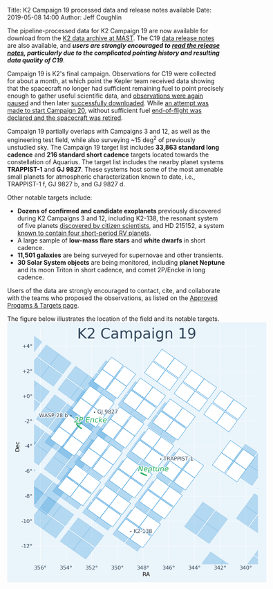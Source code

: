 Title: K2 Campaign 19 processed data and release notes available
Date: 2019-05-08 14:00
Author: Jeff Coughlin

The pipeline-processed data for K2 Campaign 19 are now available for download from the [K2 data archive at MAST](http://archive.stsci.edu/k2). The C19 [data release notes](k2-data-release-notes.html#k2-campaign-19) are also available, and ***users are strongly encouraged to [read the release notes](k2-data-release-notes.html#k2-campaign-19), particularly due to the complicated pointing history and resulting data quality of C19***.

Campaign 19 is K2's final campaign. Observations for C19 were collected for about a month, at which point the Kepler team received data showing that the spacecraft no longer had sufficient remaining fuel to point precisely enough to gather useful scientific data, and [observations were again paused](k2-campaign-19-ended-to-downlink-data.html) and then later [successfully downloaded](k2-campaign-19-raw-data-available.html). While [an attempt was made to start Campaign 20](kepler-spacecraft-update.html), without sufficient fuel [end-of-flight was declared and the spacecraft was retired](https://www.nasa.gov/press-release/nasa-retires-kepler-space-telescope-passes-planet-hunting-torch).

Campaign 19 partially overlaps with Campaigns 3 and 12, as well as the engineering test field, while also surveying ~15 deg<sup>2</sup> of previously unstudied sky. The Campaign 19 target list includes <b>33,863 standard long cadence</b> and <b>216 standard short cadence</b> targets located towards the constellation of Aquarius.
The target list includes the nearby planet systems <b>TRAPPIST-1</b> and <b>GJ 9827</b>. These systems host some of the most amenable small planets for atmospheric characterization known to date, i.e., TRAPPIST-1 f, GJ 9827 b, and GJ 9827 d.

Other notable targets include:
    <ul>
      <li>
        <b>Dozens of confirmed and candidate exoplanets</b> previously discovered
        during K2 Campaigns 3 and 12, including K2-138, the resonant system of
        five planets <a href="https://www.nasa.gov/feature/jpl/multi-planet-system-found-through-crowdsourcing">discovered by citizen scientists</a>,
        and HD 215152, a system <a href="http://adsabs.harvard.edu/abs/2018A&A...614A.133D">known to contain four short-period RV planets</a>.
      </li>
      <li>
        A large sample of <b>low-mass flare stars</b> and <b>white dwarfs</b>
        in short cadence.
      </li>
      <li>
        <b>11,501 galaxies</b> are being surveyed for supernovae and other transients.
      </li>
      <li>
        <b>30 Solar System objects</b> are being monitored, including <b>planet Neptune</b> and its moon Triton in short cadence, and comet 2P/Encke in long cadence.
      </li>
    </ul>
  </p>

Users of the data are strongly encouraged to contact, cite, and collaborate
with the teams who proposed the observations, as listed on the
[Approved Progams & Targets page](k2-approved-programs.html#campaign-19).

The figure below illustrates the location of the field and its notable targets.
<a href="images/k2/k2-c19-field.png"><img class="img-responsive" style="max-width:600px;" src="images/k2/k2-c19-field.png" alt="K2 C19 Field"></a>
